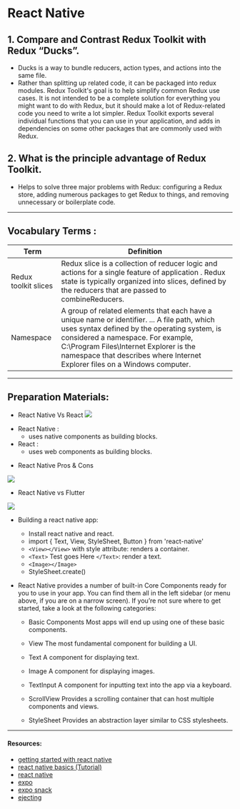 # React Native

## 1. Compare and Contrast Redux Toolkit with Redux “Ducks”.
- Ducks is a way to bundle reducers, action types, and actions into the same file. 
 - Rather than splitting up related code, it can be packaged into redux modules. Redux Toolkit's goal is to help simplify common Redux use cases. It is not intended to be a complete solution for everything you might want to do with Redux, but it should make a lot of Redux-related code you need to write a lot simpler. Redux Toolkit exports several individual functions that you can use in your application, and adds in dependencies on some other packages that are commonly used with Redux. 
## 2. What is the principle advantage of Redux Toolkit.
- Helps to solve three major problems with Redux: configuring a Redux store, adding numerous packages to get Redux to things, and removing unnecessary or boilerplate code.


*** 
##  Vocabulary Terms :

| Term      | Definition                                                                                                 |
| --------- | ---------------------------------------------------------------------------------------------------------------|
| Redux toolkit slices|Redux slice is a collection of reducer logic and actions for a single feature of application . Redux state is typically organized into slices, defined by the reducers that are passed to combineReducers.|
| Namespace| A group of related elements that each have a unique name or identifier. ... A file path, which uses syntax defined by the operating system, is considered a namespace. For example, C:\Program Files\Internet Explorer is the namespace that describes where Internet Explorer files on a Windows computer.|
*** 

## Preparation Materials:

 * React Native Vs React
![](https://www.simform.com/wp-content/uploads/2020/01/ReactJS-vs-React-Native.png)


  - React Native :
    - uses native components as building blocks.
  - React :
    - uses web components as building blocks.

* React Native Pros & Cons 

![](https://www.weetechsolution.com/upload/A-quick-glance-on-react-native-%E2%80%93-Pros-and-Cons.png)

*  React Native vs Flutter

![](https://nix-united.com/wp-content/uploads/2020/01/pics-for-Email_mailchimp.key-2021-03-15-17-12-03.jpg)

* Building a react native app:

  - Install react native and react.
  - import { Text, View, StyleSheet, Button } from 'react-native'
  - `<View></View>` with style attribute: renders a container.
  - `<Text>` Test goes Here `</Text>`: render a text.
  - `<Image></Image>`
  - StyleSheet.create()

* React Native provides a number of built-in Core Components ready for you to use in your app. You can find them all in the left sidebar (or menu above, if you are on a narrow screen). If you’re not sure where to get started, take a look at the following categories:

   * Basic Components Most apps will end up using one of these basic components.

    - View The most fundamental component for building a UI.

    - Text A component for displaying text.

    - Image A component for displaying images.

    - TextInput A component for inputting text into the app via a keyboard.

    - ScrollView Provides a scrolling container that can host multiple components and views.

    - StyleSheet Provides an abstraction layer similar to CSS stylesheets.
 *** 
#### Resources: 

* [getting started with react native](https://reactnative.dev/docs/getting-started)
* [react native basics (Tutorial)](https://reactnative.dev/docs/tutorial)
* [react native](https://reactnative.dev/)
* [expo](https://expo.io/)
* [expo snack](https://snack.expo.dev/)
* [ejecting](https://docs.expo.dev/versions/latest/expokit/eject)
